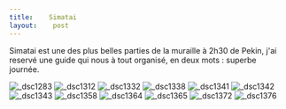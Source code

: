 ```yaml
---
title:    Simatai
layout:    post
---
```


Simatai est une des plus belles parties de la muraille à 2h30 de Pekin, 
j'ai reservé une guide qui nous à tout organisé, en deux mots : superbe journée.

![_dsc1283](https://cloud.githubusercontent.com/assets/1808854/10914630/42c97162-828e-11e5-906e-87b2d0618c23.jpg)
![_dsc1312](https://cloud.githubusercontent.com/assets/1808854/10914631/42cda96c-828e-11e5-9583-5413b2433b8c.jpg)
![_dsc1332](https://cloud.githubusercontent.com/assets/1808854/10914632/4302aaa4-828e-11e5-86b4-c449a007d611.jpg)
![_dsc1338](https://cloud.githubusercontent.com/assets/1808854/10914633/4308a6d4-828e-11e5-94a1-df4018a84d15.jpg)
![_dsc1341](https://cloud.githubusercontent.com/assets/1808854/10914634/433c342c-828e-11e5-86aa-13412bc582c9.jpg)
![_dsc1342](https://cloud.githubusercontent.com/assets/1808854/10914635/4342e060-828e-11e5-97a4-fdec737d60e2.jpg)
![_dsc1343](https://cloud.githubusercontent.com/assets/1808854/10914637/43465b1e-828e-11e5-8a6a-a0be2a0fd395.jpg)
![_dsc1358](https://cloud.githubusercontent.com/assets/1808854/10914639/434b0560-828e-11e5-8fa2-55e31c08562d.jpg)
![_dsc1364](https://cloud.githubusercontent.com/assets/1808854/10914636/4344c75e-828e-11e5-8183-c1a15e197616.jpg)
![_dsc1365](https://cloud.githubusercontent.com/assets/1808854/10914638/4346b6a4-828e-11e5-8c44-39313fa594ad.jpg)
![_dsc1372](https://cloud.githubusercontent.com/assets/1808854/10914641/4375b904-828e-11e5-93de-15b976ae6fba.jpg)
![_dsc1376](https://cloud.githubusercontent.com/assets/1808854/10914642/437d3d50-828e-11e5-9ebc-afc229b596e2.jpg)


